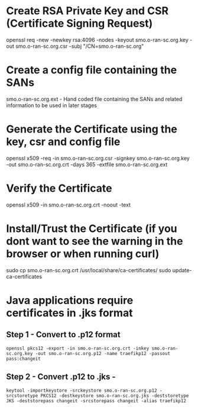 # Create RSA Private Key and CSR (Certificate Signing Request) 

   openssl req -new -newkey rsa:4096 -nodes -keyout smo.o-ran-sc.org.key -out smo.o-ran-sc.org.csr -subj "/CN=smo.o-ran-sc.org"

# Create a config file containing the SANs

   smo.o-ran-sc.org.ext - Hand coded file containing the SANs and related information to be used in later stages

# Generate the Certificate using the key, csr and config file 

   openssl x509 -req -in smo.o-ran-sc.org.csr -signkey smo.o-ran-sc.org.key -out smo.o-ran-sc.org.crt -days 365 -extfile smo.o-ran-sc.org.ext

# Verify the Certificate

   openssl x509 -in smo.o-ran-sc.org.crt -noout -text

# Install/Trust the Certificate (if you dont want to see the warning in the browser or when running curl)

   sudo cp smo.o-ran-sc.org.crt /usr/local/share/ca-certificates/
   sudo update-ca-certificates

# Java applications require certificates in .jks format

   ## Step 1 - Convert to .p12 format 
	openssl pkcs12 -export -in smo.o-ran-sc.org.crt -inkey smo.o-ran-sc.org.key -out smo.o-ran-sc.org.p12 -name traefikp12 -passout pass:changeit

   ## Step 2 - Convert .p12 to .jks - 
	keytool -importkeystore -srckeystore smo.o-ran-sc.org.p12 -srcstoretype PKCS12 -destkeystore smo.o-ran-sc.org.jks -deststoretype JKS -deststorepass changeit -srcstorepass changeit -alias traefikp12


   
